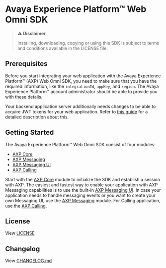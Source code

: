 # Avaya Experience Platform™ Web Omni SDK

> **:warning: Disclaimer**
>
> Installing, downloading, copying or using this SDK is subject to terms and conditions available in the LICENSE file.

## Prerequisites

Before you start integrating your web application with the Avaya Experience Platform™ (AXP) Web Omni SDK, you need to make sure that you have the required information, like the `integrationId`, `appKey`, and `region`. The Avaya Experience Platform™ account administrator should be able to provide you with these details.

Your backend application server additionally needs changes to be able to acquire JWT tokens for your web application. Refer to [this guide](https://developers.avayacloud.com/avaya-experience-platform/docs/overview#provisioning-an-integration) for a detailed description about this.

## Getting Started

The Avaya Experience Platform™ Web Omni SDK consist of four modules:

- [AXP Core](./modules/_avaya_axp_omni_sdk_core.html)
- [AXP Messaging](./modules/_avaya_axp_omni_sdk_messaging.html)
- [AXP Messaging UI](./modules/_avaya_axp_omni_sdk_messaging_ui.html)
- [AXP Calling](./modules/_avaya_axp_omni_sdk_calling.html)

Start with the [AXP Core](./modules/_avaya_axp_omni_sdk_core.html) module to initialize the SDK and establish a session with AXP. The easiest and fastest way to enable your application with AXP Messaging capabilities is to use the built-in [AXP Messaging UI](./modules/_avaya_axp_omni_sdk_messaging_ui.html). In case your application needs to handle messaging events or you want to create your own Messaging UI, use the [AXP Messaging](./modules/_avaya_axp_omni_sdk_messaging.html) module. For Calling application, use the [AXP Calling](./modules/_avaya_axp_omni_sdk_calling.html).

## License

View [LICENSE](https://support.avaya.com/css/public/documents/101038288)

## Changelog

View [CHANGELOG.md](https://github.com/AvayaExperiencePlatform/omni-sdk-js/blob/master/CHANGELOG.md)
